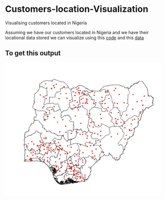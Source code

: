 # Customers-location-Visualization
Visualising customers located in Nigeria 

Assuming we have our customers located in Nigeria and we have their locational data stored we can visualize using this [code](https://github.com/ibkAfolabi/Customers-location-Visualization/blob/main/customerLocation.R) and this [data](https://github.com/ibkAfolabi/Customers-location-Visualization/blob/main/customers.csv)

To get this output
-------------------

![](map.JPG)
